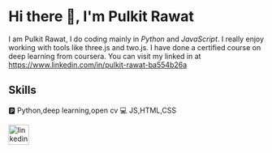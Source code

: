 # Hi there 👋, I'm Pulkit Rawat

I am Pulkit Rawat, I do coding mainly in *Python* and *JavaScript*. I really enjoy working with tools like three.js and two.js. I have done a certified course on deep learning from coursera. You can visit my linked in at https://www.linkedin.com/in/pulkit-rawat-ba554b26a

## Skills 
🅿️ Python,deep learning,open cv
💻 JS,HTML,CSS



[<img src='https://cdn.jsdelivr.net/npm/simple-icons@3.0.1/icons/linkedin.svg' alt='linkedin' height='40'>](https://www.linkedin.com/in/pulkit-rawat-ba554b26a/)  


